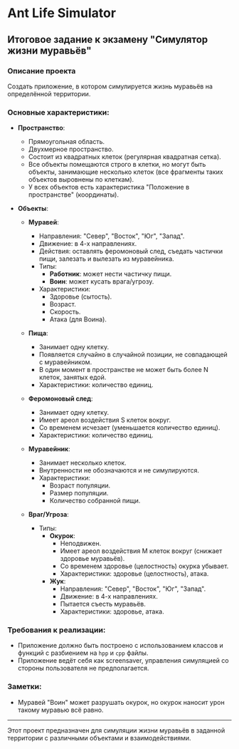 # Ant Life Simulator

## Итоговое задание к экзамену "Симулятор жизни муравьёв"

### Описание проекта

Создать приложение, в котором симулируется жизнь муравьёв на определённой территории.

### Основные характеристики:

- **Пространство**:
    - Прямоугольная область.
    - Двухмерное пространство.
    - Состоит из квадратных клеток (регулярная квадратная сетка).
    - Все объекты помещаются строго в клетки, но могут быть объекты, занимающие несколько клеток (все фрагменты таких объектов выровнены по клеткам).
    - У всех объектов есть характеристика "Положение в пространстве" (координаты).

- **Объекты**:
    - **Муравей**:
        - Направления: "Север", "Восток", "Юг", "Запад".
        - Движение: в 4-х направлениях.
        - Действия: оставлять феромоновый след, съедать частички пищи, залезать и вылезать из муравейника.
        - Типы:
            - **Работник**: может нести частичку пищи.
            - **Воин**: может кусать врага/угрозу.
        - Характеристики:
            - Здоровье (сытость).
            - Возраст.
            - Скорость.
            - Атака (для Воина).

    - **Пища**:
        - Занимает одну клетку.
        - Появляется случайно в случайной позиции, не совпадающей с муравейником.
        - В один момент в пространстве не может быть более N клеток, занятых едой.
        - Характеристики: количество единиц.

    - **Феромоновый след**:
        - Занимает одну клетку.
        - Имеет ареол воздействия S клеток вокруг.
        - Со временем исчезает (уменьшается количество единиц).
        - Характеристики: количество единиц.

    - **Муравейник**:
        - Занимает несколько клеток.
        - Внутренности не обозначаются и не симулируются.
        - Характеристики:
            - Возраст популяции.
            - Размер популяции.
            - Количество собранной пищи.

    - **Враг/Угроза**:
        - Типы:
            - **Окурок**:
                - Неподвижен.
                - Имеет ареол воздействия M клеток вокруг (снижает здоровье муравьёв).
                - Со временем здоровье (целостность) окурка убывает.
                - Характеристики: здоровье (целостность), атака.
            - **Жук**:
                - Направления: "Север", "Восток", "Юг", "Запад".
                - Движение: в 4-х направлениях.
                - Пытается съесть муравьёв.
                - Характеристики: здоровье, атака.

### Требования к реализации:

- Приложение должно быть построено с использованием классов и функций с разбиением на `hpp` и `cpp` файлы.
- Приложение ведёт себя как screensaver, управления симуляцией со стороны пользователя не предполагается.

### Заметки:

- Муравей "Воин" может разрушать окурок, но окурок наносит урон такому муравью всё равно.

---

Этот проект предназначен для симуляции жизни муравьёв в заданной территории с различными объектами и взаимодействиями.